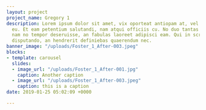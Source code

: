 ```yaml
---
layout: project
project_name: Gregory 1
description: Lorem ipsum dolor sit amet, vix oporteat antiopam at, vel paulo signiferumque
  eu. Et eam petentium salutandi, nam atqui officiis cu. No duo tantas voluptatum,
  nam no tempor deseruisse, an fabulas laoreet adipisci eam. Qui in scripta ceteros
  disputando, an hendrerit definiebas quaerendum nec.
banner_image: "/uploads/Foster_1_After-003.jpeg"
blocks:
- template: carousel
  slides:
  - image_url: "/uploads/Foster_1_After-001.jpg"
    caption: Another caption
  - image_url: "/uploads/Foster_1_After-003.jpeg"
    caption: this is a caption
date: 2019-01-25 05:02:09 +0000

---
```

